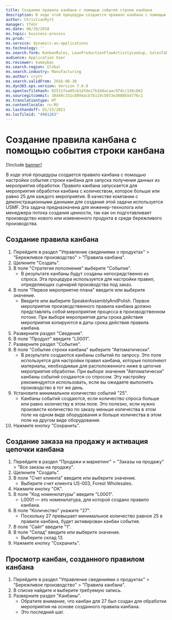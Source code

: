 ```yaml
---
title: Создание правила канбана с помощью события строки канбана
description: В ходе этой процедуры создается правило канбана с помощью настройки события строки канбана для запуска получения данных из мероприятия обработки.
author: ChristianRytt
manager: tfehr
ms.date: 08/29/2018
ms.topic: business-process
ms.prod: ''
ms.service: dynamics-ax-applications
ms.technology: ''
ms.search.form: KanbanRules, LeanProductionFlowActivityLookup, SalesTableListPage, SalesCreateOrder, SalesTable
audience: Application User
ms.reviewer: kamaybac
ms.search.region: Global
ms.search.industry: Manufacturing
ms.author: crytt
ms.search.validFrom: 2016-06-30
ms.dyn365.ops.version: Version 7.0.0
ms.openlocfilehash: 02511fea05cb1dfde17b1b8acaac97dcc136c062
ms.sourcegitcommit: 38d40c331c8894acb7b119c5073e3088b54776c1
ms.translationtype: HT
ms.contentlocale: ru-RU
ms.lasthandoff: 01/15/2021
ms.locfileid: "4981263"
---
```

# <a name="create-a-kanban-rule-using-a-kanban-line-event"></a>Создание правила канбана с помощью события строки канбана

[!include [banner](../../includes/banner.md)]

В ходе этой процедуры создается правило канбана с помощью настройки события строки канбана для запуска получения данных из мероприятия обработки. Правило канбана запускается для мероприятия обработки канбана с количеством, которое больше или равно 25 для каждого мероприятия. В качестве компании с демонстрационными данными для создания этой задачи используется USMF. Эта задача предназначена для инженер-технолога или менеджера потока создания ценности, так как он подготавливает производство нового или измененного продукта в среде бережливого производства.


## <a name="create-a-kanban-rule"></a>Создание правила канбана
1. Перейдите в раздел "Управление сведениями о продуктах" > "Бережливое производство" > "Правила канбана".
2. Щелкните "Создать".
3. В поле "Стратегия пополнения" выберите "Событие".
    * В результате канбаны будут созданы непосредственно из спроса. Эта процедура используется для настройки правил, определяющих сценарий производства под заказ.  
4. В поле "Первое мероприятие плана" введите или выберите значение.
    * Введите или выберите SpeakerAssemblyAndPolish. Первое мероприятие производственного правила канбана должно представлять собой мероприятие процесса в производственном потоке. При выборе мероприятия даты срока действия мероприятия копируются в даты срока действия правила канбана.  
5. Разверните раздел "Сведения".
6. В поле "Продукт" введите "L0001".
7. Разверните раздел "События".
8. В поле "Событие строки канбана" выберите "Автоматически".
    * В результате создаются канбаны событий по запросу.  Это поле используется для настройки правил канбана, которые пополняют материалы, необходимые для расположенного ниже в цепочке мероприятия обработки. При выборе значения "Автоматически" канбаны событий создаются со спросом. Эту настройку рекомендуется использовать, если вы ожидаете выполнять производство в тот же день.  
9. Установите минимальное количество событий "25".
    * Канбаны событий создаются, если количество спроса больше или равно количеству в этом поле. Это полезно, если нужно произвести количество по заказу меньше количества в этом поле на одном виде оборудования и больше количества в этом поле на другом виде оборудования.  
10. Нажмите кнопку "Сохранить".

## <a name="create-sales-order-and-trigger-kanban-chain"></a>Создание заказа на продажу и активация цепочки канбана
1. Перейдите в раздел "Продажи и маркетинг" > "Заказы на продажу" > "Все заказы на продажу".
2. Щелкните "Создать".
3. В поле "Счет клиента" введите или выберите значение.
    * Выберите счет клиента US-003, Forest Wholesales.  
4. Нажмите кнопку "OК".
5. В поле "Код номенклатуры" введите "L0001".
    * L0001 — это номенклатура, для которой создано правило канбана.  
6. В поле "Количество" укажите "27".
    * Поскольку 27 превышает минимальное количество равное 25 в правиле канбана, будет активирован канбан события.  
7. В поле "Сайт" введите "1".
8. В поле "Склад" введите или выберите значение.
    * Выберите склад 13.  
9. Нажмите кнопку "Сохранить".

## <a name="view-the-kanban-generated-by-the-kanban-rule"></a>Просмотр канбан, созданного правилом канбана
1. Перейдите в раздел "Управление сведениями о продуктах" > "Бережливое производство" > "Правила канбана".
2. В списке найдите и выберите требуемую запись.
3. Разверните раздел "Канбаны".
    * Обратите внимание, что канбан для 27 был создан для обработки мероприятия на основе созданного правила канбана.  
    * Это последний шаг.  

